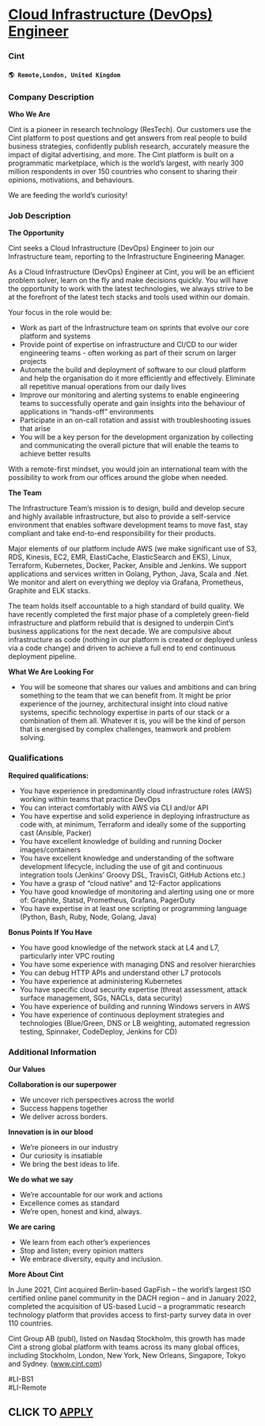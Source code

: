 # [Cloud Infrastructure (DevOps) Engineer](https://www.remotewlb.com/apply/cloud-infrastructure-devops-engineer-108429)  
### Cint  
#### `🌎 Remote,London, United Kingdom`  

### **Company Description**

 **Who We Are**

Cint is a pioneer in research technology (ResTech). Our customers use the Cint platform to post questions and get answers from real people to build business strategies, confidently publish research, accurately measure the impact of digital advertising, and more. The Cint platform is built on a programmatic marketplace, which is the world’s largest, with nearly 300 million respondents in over 150 countries who consent to sharing their opinions, motivations, and behaviours.  
  
We are feeding the world’s curiosity!

###  **Job Description**

 **The Opportunity**

Cint seeks a Cloud Infrastructure (DevOps) Engineer to join our Infrastructure team, reporting to the Infrastructure Engineering Manager.

As a Cloud Infrastructure (DevOps) Engineer at Cint, you will be an efficient problem solver, learn on the fly and make decisions quickly. You will have the opportunity to work with the latest technologies, we always strive to be at the forefront of the latest tech stacks and tools used within our domain.

Your focus in the role would be:

  * Work as part of the Infrastructure team on sprints that evolve our core platform and systems
  * Provide point of expertise on infrastructure and CI/CD to our wider engineering teams - often working as part of their scrum on larger projects
  * Automate the build and deployment of software to our cloud platform and help the organisation do it more efficiently and effectively. Eliminate all repetitive manual operations from our daily lives
  * Improve our monitoring and alerting systems to enable engineering teams to successfully operate and gain insights into the behaviour of applications in “hands-off” environments
  * Participate in an on-call rotation and assist with troubleshooting issues that arise
  * You will be a key person for the development organization by collecting and communicating the overall picture that will enable the teams to achieve better results

With a remote-first mindset, you would join an international team with the possibility to work from our offices around the globe when needed.

**The Team**

The Infrastructure Team’s mission is to design, build and develop secure and highly available infrastructure, but also to provide a self-service environment that enables software development teams to move fast, stay compliant and take end-to-end responsibility for their products.

Major elements of our platform include AWS (we make significant use of S3, RDS, Kinesis, EC2, EMR, ElastiCache, ElasticSearch and EKS), Linux, Terraform, Kubernetes, Docker, Packer, Ansible and Jenkins. We support applications and services written in Golang, Python, Java, Scala and .Net. We monitor and alert on everything we deploy via Grafana, Prometheus, Graphite and ELK stacks.

The team holds itself accountable to a high standard of build quality. We have recently completed the first major phase of a completely green-field infrastructure and platform rebuild that is designed to underpin Cint’s business applications for the next decade. We are compulsive about infrastructure as code (nothing in our platform is created or deployed unless via a code change) and driven to achieve a full end to end continuous deployment pipeline.

 **What We Are Looking For**

  * You will be someone that shares our values and ambitions and can bring something to the team that we can benefit from. It might be prior experience of the journey, architectural insight into cloud native systems, specific technology expertise in parts of our stack or a combination of them all. Whatever it is, you will be the kind of person that is energised by complex challenges, teamwork and problem solving.

###  **Qualifications**

 **Required qualifications:**

  * You have experience in predominantly cloud infrastructure roles (AWS) working within teams that practice DevOps
  * You can interact comfortably with AWS via CLI and/or API
  * You have expertise and solid experience in deploying infrastructure as code with, at minimum, Terraform and ideally some of the supporting cast (Ansible, Packer)
  * You have excellent knowledge of building and running Docker images/containers
  * You have excellent knowledge and understanding of the software development lifecycle, including the use of git and continuous integration tools (Jenkins’ Groovy DSL, TravisCI, GitHub Actions etc.)
  * You have a grasp of “cloud native” and 12-Factor applications
  * You have good knowledge of monitoring and alerting using one or more of: Graphite, Statsd, Prometheus, Grafana, PagerDuty
  * You have expertise in at least one scripting or programming language (Python, Bash, Ruby, Node, Golang, Java)

 **Bonus Points If You Have**

  * You have good knowledge of the network stack at L4 and L7, particularly inter VPC routing
  * You have some experience with managing DNS and resolver hierarchies
  * You can debug HTTP APIs and understand other L7 protocols
  * You have experience at administering Kubernetes
  * You have specific cloud security expertise (threat assessment, attack surface management, SGs, NACLs, data security)
  * You have experience of building and running Windows servers in AWS
  * You have experience of continuous deployment strategies and technologies (Blue/Green, DNS or LB weighting, automated regression testing, Spinnaker, CodeDeploy, Jenkins for CD)

###  **Additional Information**

 **Our Values**

 **Collaboration is our superpower**

  * We uncover rich perspectives across the world
  * Success happens together
  * We deliver across borders.

 **Innovation is in our blood**

  * We’re pioneers in our industry
  * Our curiosity is insatiable
  * We bring the best ideas to life.

 **We do what we say**

  * We’re accountable for our work and actions
  * Excellence comes as standard
  * We’re open, honest and kind, always.

 **We are caring**

  * We learn from each other’s experiences
  * Stop and listen; every opinion matters
  * We embrace diversity, equity and inclusion.

**More About Cint**

In June 2021, Cint acquired Berlin-based GapFish – the world’s largest ISO certified online panel community in the DACH region – and in January 2022, completed the acquisition of US-based Lucid – a programmatic research technology platform that provides access to first-party survey data in over 110 countries.

Cint Group AB (publ), listed on Nasdaq Stockholm, this growth has made Cint a strong global platform with teams across its many global offices, including Stockholm, London, New York, New Orleans, Singapore, Tokyo and Sydney. (www.cint.com)

#LI-BS1  
#LI-Remote

  
## CLICK TO [APPLY](https://www.remotewlb.com/apply/cloud-infrastructure-devops-engineer-108429)

